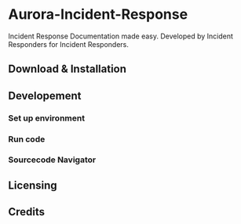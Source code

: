 # Aurora-Incident-Response

Incident Response Documentation made easy. Developed by Incident Responders for Incident Responders.

## Download & Installation

## Developement

### Set up environment

### Run code

### Sourcecode Navigator

## Licensing

## Credits


